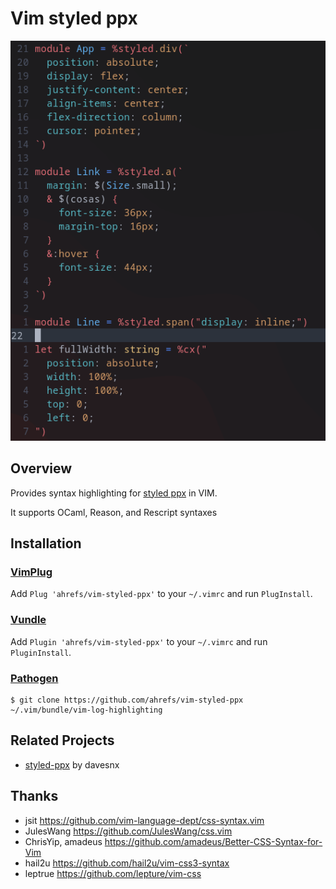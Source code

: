 # Vim styled ppx

![Highlighting example](doc/rescript-screenshot.png)

## Overview

Provides syntax highlighting for [styled ppx](https://github.com/davesnx/styled-ppx) in VIM.

It supports OCaml, Reason, and Rescript syntaxes

## Installation

### [VimPlug](https://github.com/junegunn/vim-plug)

Add `Plug 'ahrefs/vim-styled-ppx'` to your `~/.vimrc` and run `PlugInstall`.

### [Vundle](https://github.com/gmarik/Vundle.vim)

Add `Plugin 'ahrefs/vim-styled-ppx'` to your `~/.vimrc` and run `PluginInstall`.

### [Pathogen](https://github.com/tpope/vim-pathogen)

    $ git clone https://github.com/ahrefs/vim-styled-ppx ~/.vim/bundle/vim-log-highlighting

## Related Projects

* [styled-ppx](https://github.com/davesnx/styled-ppx) by davesnx

## Thanks

- jsit https://github.com/vim-language-dept/css-syntax.vim
- JulesWang https://github.com/JulesWang/css.vim
- ChrisYip, amadeus https://github.com/amadeus/Better-CSS-Syntax-for-Vim
- hail2u   https://github.com/hail2u/vim-css3-syntax
- leptrue  https://github.com/lepture/vim-css
